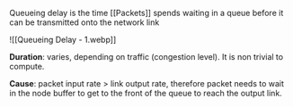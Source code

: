 Queueing delay is the time [[Packets]] spends waiting in a queue before it can be transmitted onto the network link

![[Queueing Delay - 1.webp]]

**Duration**: varies, depending on traffic (congestion level). It is non trivial to compute.

**Cause**: packet input rate > link output rate, therefore packet needs to wait in the node buffer to get to the front of the queue to reach the output link.